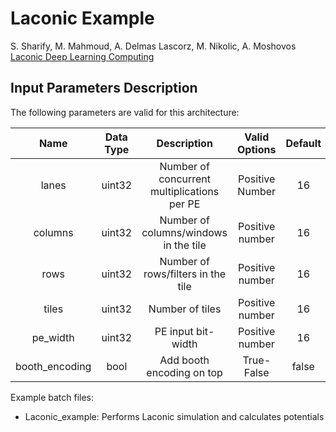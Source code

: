 # Laconic Example

S. Sharify, M. Mahmoud, A. Delmas Lascorz, M. Nikolic, A. Moshovos 
[Laconic Deep Learning Computing](https://dl.acm.org/citation.cfm?id=3322255)
   
## Input Parameters Description   

The following parameters are valid for this architecture:

| Name | Data Type | Description | Valid Options | Default |
|:---:|:---:|:---:|:---:|:---:|
| lanes | uint32 | Number of concurrent multiplications per PE | Positive Number | 16 |
| columns | uint32 | Number of columns/windows in the tile | Positive number | 16 |
| rows | uint32 | Number of rows/filters in the tile | Positive number | 16 |
| tiles | uint32 | Number of tiles | Positive number | 16 |
| pe_width | uint32 | PE input bit-width | Positive number | 16 |
| booth_encoding | bool | Add booth encoding on top | True-False | false |

Example batch files:

*   Laconic_example: Performs Laconic simulation and calculates potentials 